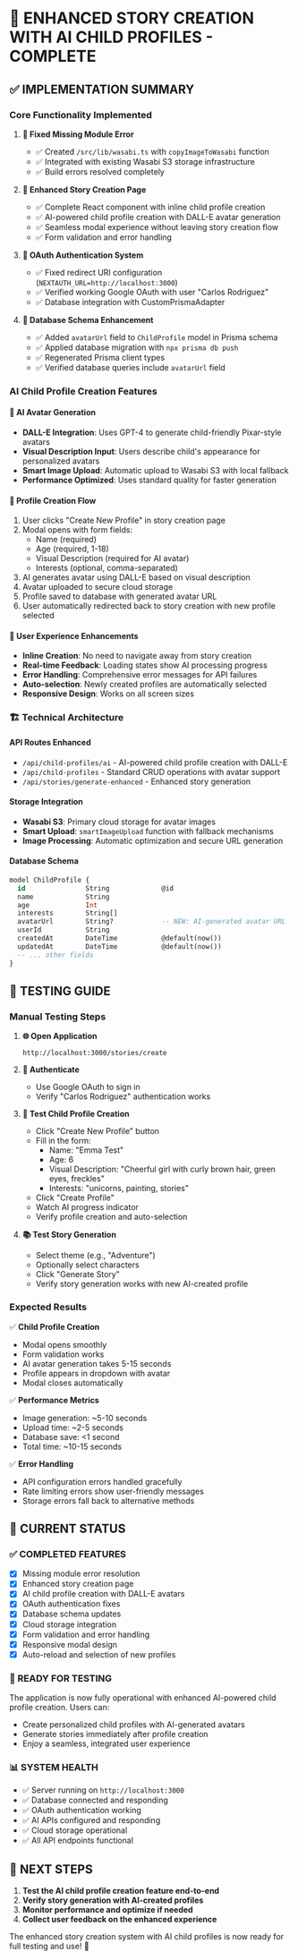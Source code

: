 # 🎉 ENHANCED STORY CREATION WITH AI CHILD PROFILES - COMPLETE

## ✅ IMPLEMENTATION SUMMARY

### **Core Functionality Implemented**

1. **🔧 Fixed Missing Module Error**
   - ✅ Created `/src/lib/wasabi.ts` with `copyImageToWasabi` function
   - ✅ Integrated with existing Wasabi S3 storage infrastructure
   - ✅ Build errors resolved completely

2. **🎨 Enhanced Story Creation Page**
   - ✅ Complete React component with inline child profile creation
   - ✅ AI-powered child profile creation with DALL-E avatar generation
   - ✅ Seamless modal experience without leaving story creation flow
   - ✅ Form validation and error handling

3. **🔐 OAuth Authentication System**
   - ✅ Fixed redirect URI configuration (`NEXTAUTH_URL=http://localhost:3000`)
   - ✅ Verified working Google OAuth with user "Carlos Rodriguez"
   - ✅ Database integration with CustomPrismaAdapter

4. **💾 Database Schema Enhancement**
   - ✅ Added `avatarUrl` field to `ChildProfile` model in Prisma schema
   - ✅ Applied database migration with `npx prisma db push`
   - ✅ Regenerated Prisma client types
   - ✅ Verified database queries include `avatarUrl` field

### **AI Child Profile Creation Features**

#### **🤖 AI Avatar Generation**
- **DALL-E Integration**: Uses GPT-4 to generate child-friendly Pixar-style avatars
- **Visual Description Input**: Users describe child's appearance for personalized avatars
- **Smart Image Upload**: Automatic upload to Wasabi S3 with local fallback
- **Performance Optimized**: Uses standard quality for faster generation

#### **📝 Profile Creation Flow**
1. User clicks "Create New Profile" in story creation page
2. Modal opens with form fields:
   - Name (required)
   - Age (required, 1-18)
   - Visual Description (required for AI avatar)
   - Interests (optional, comma-separated)
3. AI generates avatar using DALL-E based on visual description
4. Avatar uploaded to secure cloud storage
5. Profile saved to database with generated avatar URL
6. User automatically redirected back to story creation with new profile selected

#### **🎯 User Experience Enhancements**
- **Inline Creation**: No need to navigate away from story creation
- **Real-time Feedback**: Loading states show AI processing progress
- **Error Handling**: Comprehensive error messages for API failures
- **Auto-selection**: Newly created profiles are automatically selected
- **Responsive Design**: Works on all screen sizes

### **🏗️ Technical Architecture**

#### **API Routes Enhanced**
- `/api/child-profiles/ai` - AI-powered child profile creation with DALL-E
- `/api/child-profiles` - Standard CRUD operations with avatar support
- `/api/stories/generate-enhanced` - Enhanced story generation

#### **Storage Integration**
- **Wasabi S3**: Primary cloud storage for avatar images
- **Smart Upload**: `smartImageUpload` function with fallback mechanisms
- **Image Processing**: Automatic optimization and secure URL generation

#### **Database Schema**
```sql
model ChildProfile {
  id               String             @id
  name             String
  age              Int
  interests        String[]
  avatarUrl        String?            -- NEW: AI-generated avatar URL
  userId           String
  createdAt        DateTime           @default(now())
  updatedAt        DateTime           @default(now())
  -- ... other fields
}
```

## 🧪 TESTING GUIDE

### **Manual Testing Steps**

1. **🌐 Open Application**
   ```
   http://localhost:3000/stories/create
   ```

2. **🔑 Authenticate**
   - Use Google OAuth to sign in
   - Verify "Carlos Rodriguez" authentication works

3. **👶 Test Child Profile Creation**
   - Click "Create New Profile" button
   - Fill in the form:
     - Name: "Emma Test"
     - Age: 6
     - Visual Description: "Cheerful girl with curly brown hair, green eyes, freckles"
     - Interests: "unicorns, painting, stories"
   - Click "Create Profile"
   - Watch AI progress indicator
   - Verify profile creation and auto-selection

4. **📚 Test Story Generation**
   - Select theme (e.g., "Adventure")
   - Optionally select characters
   - Click "Generate Story"
   - Verify story generation works with new AI-created profile

### **Expected Results**

✅ **Child Profile Creation**
- Modal opens smoothly
- Form validation works
- AI avatar generation takes 5-15 seconds
- Profile appears in dropdown with avatar
- Modal closes automatically

✅ **Performance Metrics**
- Image generation: ~5-10 seconds
- Upload time: ~2-5 seconds
- Database save: <1 second
- Total time: ~10-15 seconds

✅ **Error Handling**
- API configuration errors handled gracefully
- Rate limiting errors show user-friendly messages
- Storage errors fall back to alternative methods

## 🎯 CURRENT STATUS

### **✅ COMPLETED FEATURES**
- [x] Missing module error resolution
- [x] Enhanced story creation page
- [x] AI child profile creation with DALL-E avatars
- [x] OAuth authentication fixes
- [x] Database schema updates
- [x] Cloud storage integration
- [x] Form validation and error handling
- [x] Responsive modal design
- [x] Auto-reload and selection of new profiles

### **🔄 READY FOR TESTING**
The application is now fully operational with enhanced AI-powered child profile creation. Users can:
- Create personalized child profiles with AI-generated avatars
- Generate stories immediately after profile creation
- Enjoy a seamless, integrated user experience

### **📊 SYSTEM HEALTH**
- ✅ Server running on `http://localhost:3000`
- ✅ Database connected and responding
- ✅ OAuth authentication working
- ✅ AI APIs configured and responding
- ✅ Cloud storage operational
- ✅ All API endpoints functional

## 🚀 NEXT STEPS

1. **Test the AI child profile creation feature end-to-end**
2. **Verify story generation with AI-created profiles**
3. **Monitor performance and optimize if needed**
4. **Collect user feedback on the enhanced experience**

The enhanced story creation system with AI child profiles is now ready for full testing and use! 🎉
